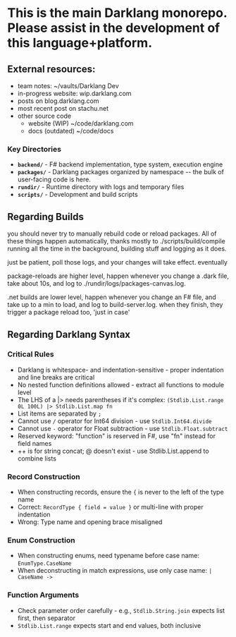 # This is the main Darklang monorepo. Please assist in the development of this language+platform.

## External resources:
- team notes: ~/vaults/Darklang Dev
- in-progress website: wip.darklang.com
- posts on blog.darklang.com
- most recent post on stachu.net
- other source code
  - website (WIP) ~/code/darklang.com
  - docs (outdated) ~/code/docs

### Key Directories

- **`backend/`** - F# backend implementation, type system, execution engine
- **`packages/`** - Darklang packages organized by namespace -- the bulk of user-facing code is here.
- **`rundir/`** - Runtime directory with logs and temporary files
- **`scripts/`** - Development and build scripts

## Regarding Builds
you should never try to manually rebuild code or reload packages.
All of these things happen automatically, thanks mostly to ./scripts/build/compile running all the time in the background, building stuff and logging as it does.

just be patient, poll those logs, and your changes will take effect. eventually

package-reloads are higher level, happen whenever you change a .dark file, take about 10s, and log to ./rundir/logs/packages-canvas.log.

.net builds are lower level, happen whenever you change an F# file, and take up to a min to load, and log to build-server.log. when they finish, they trigger a package reload too, 'just in case'

## Regarding Darklang Syntax

### Critical Rules
- Darklang is whitespace- and indentation-sensitive - proper indentation and line breaks are critical
- No nested function definitions allowed - extract all functions to module level
- The LHS of a |> needs parentheses if it's complex: `(Stdlib.List.range 0L 100L) |> Stdlib.List.map fn`
- List items are separated by `;`
- Cannot use `/` operator for Int64 division - use `Stdlib.Int64.divide`
- Cannot use `-` operator for Float subtraction - use `Stdlib.Float.subtract`
- Reserved keyword: "function" is reserved in F#, use "fn" instead for field names
- ++ is for string concat; @ doesn't exist - use Stdlib.List.append to combine lists

### Record Construction
- When constructing records, ensure the `{` is never to the left of the type name
- Correct: `RecordType { field = value }` or multi-line with proper indentation
- Wrong: Type name and opening brace misaligned

### Enum Construction
- When constructing enums, need typename before case name: `EnumType.CaseName`
- When deconstructing in match expressions, use only case name: `| CaseName ->`

### Function Arguments
- Check parameter order carefully - e.g., `Stdlib.String.join` expects list first, then separator
- `Stdlib.List.range` expects start and end values, both inclusive

